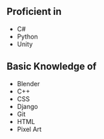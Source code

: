 ## Proficient in
 - C#
 - Python
 - Unity

## Basic Knowledge of
 - Blender
 - C++
 - CSS
 - Django
 - Git
 - HTML
 - Pixel Art
 
